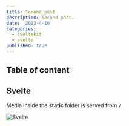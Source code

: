 ```yaml
---
title: Second post
description: Second post.
date: '2023-4-16'
categories:
  - sveltekit
  - svelte
published: true
---
```


## Table of content

## Svelte

Media inside the **static** folder is served from `/`.

![Svelte](favicon.png)
